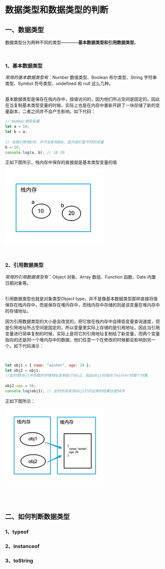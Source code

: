 # 数据类型和数据类型的判断

## 一、数据类型

数据类型分为两种不同的类型————**基本数据类型和引用数据类型**。

<br/>

### 1、基本数据类型

_常用的基本数据类型有_：Number 数值类型、Boolean 布尔类型、String 字符串类型、Symbol 符号类型、undefined 和 null 这么几种。

<br/>
基本数据类型是保存在栈内存中，按值访问的，因为他们所占空间是固定的。因此在当复制基本类型变量的时候，实际上也是在内存中重新开辟了一块存储了新的变量副本，二者之间并不会产生影响。如下代码：

<br/>

```javascript
// Number类型变量
let a = 10;
let b = a;

// 当我们修改b时，并不会影响到a，因为他们是不同的变量
b = 20;
console.log(a, b); // 10 20
```

正如下图所示，栈内存中保存的直接就是基本类型变量的值

![基本类型变量](../imgs/1-1.jpg)

<br/>

### 2、引用数据类型

_常用的引用数据类型有_：Object 对象、Array 数组、Function 函数、Date 内置日期对象等。

<br/>
引用数据类型也就是对象类型Object type，并不是像基本数据类型那样直接将值保存在栈内存中，而是保存在堆内存中，而栈内存中存储的则是该变量在堆内存中的存储地址。

因为引用数据类型的大小是会改变的，把它放在栈内存中会降低变量查询速度，但是引用地址所占空间是固定的，所以变量里实际上存储的是引用地址。因此当引用变量进行简单复制的时候，实际上是将它的引用地址复制给了新变量，而两个变量指向的还是同一个堆内存中的数据，他们任意一个在修改的时候都会影响到另一个。如下代码演示：

<br/>

```javascript
let obj1 = { name: "winter", age: 29 };
let obj2 = obj1;
//此时把obj1中存放的存储地址复制给了obj2，因此obj2也指向了winter的那个对象

obj2.age = 30;
console.log(obj1); // 此时你会发现obj1打印出来的结果也是30岁
```

正如下图所示：

![引用类型变量](../imgs/1-2.jpg)

<br/>
<br/>
<br/>

## 二、如何判断数据类型

### 1、typeof

### 2、instanceof

### 3、toString
